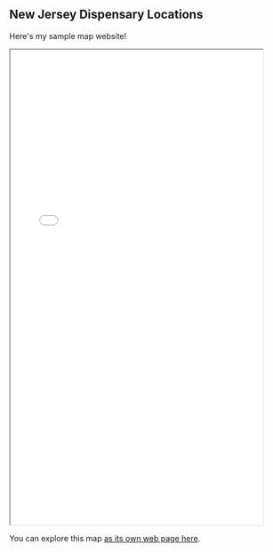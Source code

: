 ## New Jersey Dispensary Locations

Here's my sample map website!

<iframe src="nj_dispensaries.html" height="855" width="90%"></iframe>

You can explore this map [as its own web page here](nj_dispensaries.html).
